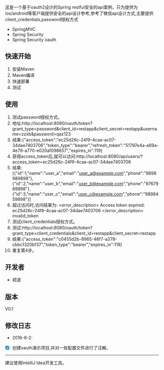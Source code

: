这是一个基于oauth2设计的Spring restful安全的api案例，只为提供为ios/android等客户端提供安全的api设计参考,参考了微信api设计方式,主要提供client_credentials,password授权方式
- SpringMVC
- Spring Security
- Spring Security oauth

## 快速开始
1. 安装Maven
2. Maven编译
3. 快速部署
4. 测试

## 使用
1. 测试password授权方式。
2. 地址:http://localhost:8080/oauth/token?grant_type=password&client_id=restapp&client_secret=restapp&username=zzxb&password=qaz123
3. 结果:{"access_token":"ec25d26c-24f9-4caa-ac07-34dae7403706","token_type":"bearer","refresh_token":"51797e4a-a69a-4e79-a770-e020af098657","expires_in":119}
4. 获得access_token后,就可以访问:http://localhost:8080/api/users/?access_token=ec25d26c-24f9-4caa-ac07-34dae7403706
5. 结果:[{"id":1,"name":"user_a","email":"user_a@example.com","phone":"9898989898"},{"id":2,"name":"user_b","email":"user_b@example.com","phone":"9767989898"},{"id":3,"name":"user_c","email":"user_c@example.com","phone":"9898459898"}]
6. 超过访问时,访问结果为:
               <oauth>
               <error_description>
               Access token expired: ec25d26c-24f9-4caa-ac07-34dae7403706
               </error_description>
               <error>invalid_token</error>
               </oauth>
7. 测试client_credentials授权方式。
8. 测试:http://localhost:8080/oauth/token?grant_type=client_credentials&client_id=restapp&client_secret=restapp
9. 结果:{"access_token":"c0455d2b-8965-46f7-a378-cbbc1320bf37","token_type":"bearer","expires_in":119}
10. 重复第4步。

## 开发者

- 郑波


## 版本

V0.1

## 修改日志
- 2016-8-2:
- [x] 创建oauth演示项目,并对一些配置文件进行了注解。


------
建议使用IntelliJ Idea开发工具。
